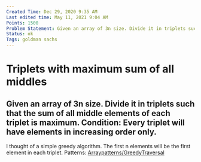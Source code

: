 ```yaml
---
Created Time: Dec 29, 2020 9:35 AM
Last edited time: May 11, 2021 9:04 AM
Points: 1500
Problem Statement: Given an array of 3n size. Divide it in triplets such that the sum of all middle elements of each triplet is maximum. Condition: Every triplet will have elements in increasing order only.
Status: ok
Tags: goldman sachs
---
```


# Triplets with maximum sum of all middles

Given an array of 3n size. Divide it in triplets such that the sum of all middle elements of each triplet is maximum. Condition: Every triplet will have elements in increasing order only.
---
I thought of a simple greedy algorithm. The first n elements will be the first element in each triplet.
Patterns: [Array](Array.md)[patterns/Greedy](patterns/Greedy.md)[Traversal](Traversal.md)
